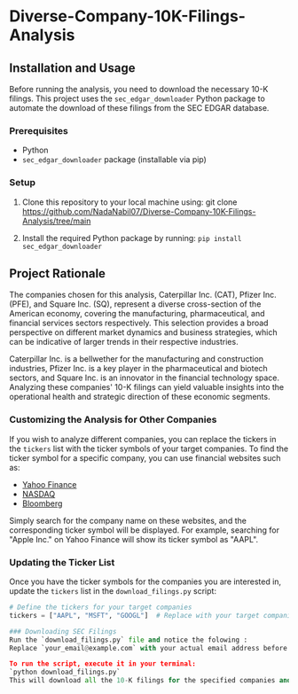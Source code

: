 # Diverse-Company-10K-Filings-Analysis
## Installation and Usage

Before running the analysis, you need to download the necessary 10-K filings. This project uses the `sec_edgar_downloader` Python package to automate the download of these filings from the SEC EDGAR database.

### Prerequisites

- Python 
- `sec_edgar_downloader` package (installable via pip)

### Setup

1. Clone this repository to your local machine using:
git clone https://github.com/NadaNabil07/Diverse-Company-10K-Filings-Analysis/tree/main

2. Install the required Python package by running:
`pip install sec_edgar_downloader`
## Project Rationale

The companies chosen for this analysis, Caterpillar Inc. (CAT), Pfizer Inc. (PFE), and Square Inc. (SQ), represent a diverse cross-section of the American economy, covering the manufacturing, pharmaceutical, and financial services sectors respectively. This selection provides a broad perspective on different market dynamics and business strategies, which can be indicative of larger trends in their respective industries.

Caterpillar Inc. is a bellwether for the manufacturing and construction industries, Pfizer Inc. is a key player in the pharmaceutical and biotech sectors, and Square Inc. is an innovator in the financial technology space. Analyzing these companies' 10-K filings can yield valuable insights into the operational health and strategic direction of these economic segments.

### Customizing the Analysis for Other Companies

If you wish to analyze different companies, you can replace the tickers in the `tickers` list with the ticker symbols of your target companies. To find the ticker symbol for a specific company, you can use financial websites such as:

- [Yahoo Finance](https://finance.yahoo.com)
- [NASDAQ](https://www.nasdaq.com/market-activity/stocks/screener)
- [Bloomberg](https://www.bloomberg.com/markets/stocks)

Simply search for the company name on these websites, and the corresponding ticker symbol will be displayed. For example, searching for "Apple Inc." on Yahoo Finance will show its ticker symbol as "AAPL".

### Updating the Ticker List

Once you have the ticker symbols for the companies you are interested in, update the `tickers` list in the `download_filings.py` script:

```python
# Define the tickers for your target companies
tickers = ["AAPL", "MSFT", "GOOGL"]  # Replace with your target companies' tickers

### Downloading SEC Filings
Run the `download_filings.py` file and notice the folowing : 
Replace `your_email@example.com` with your actual email address before running the script. This email is required by the SEC's Fair Access Rule.[Source](https://www.sec.gov/os/webmaster-faq#code-support)

To run the script, execute it in your terminal:
`python download_filings.py`
This will download all the 10-K filings for the specified companies and years into the sec_filings directory.

